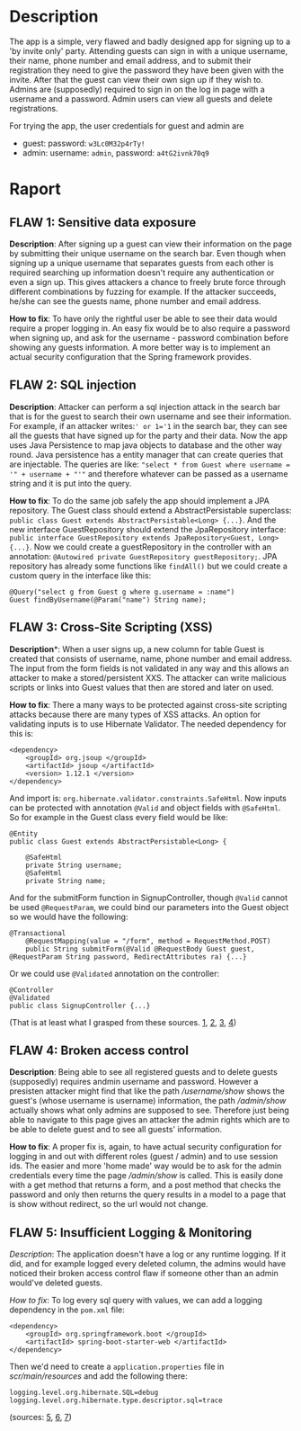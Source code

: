 # Description
The app is a simple, very flawed and badly designed app for signing up to a 'by invite only' party. Attending guests can sign in with a unique username, their name, phone number and email address, and to submit their registration they need to give the password they have been given with the invite. After that the guest can view their own sign up if they wish to. Admins are (supposedly) required to sign in on the log in page with a username and a password. Admin users can view all guests and delete registrations.

For trying the app, the user credentials for guest and admin are
* guest: password: ```w3Lc0M32p4rTy!```
* admin: username: ```admin```, password: ```a4tG2ivnk70q9```

# Raport

## FLAW 1: Sensitive data exposure

**Description**: After signing up a guest can view their information on the page by submitting their unique username on the search bar. Even though when signing up a unique username that separates guests from each other is required searching up information doesn't require any authentication or even a sign up. This gives attackers a chance to freely brute force through different combinations by fuzzing for example. If the attacker succeeds, he/she can see the guests name, phone number and email address.

**How to fix**: To have only the rightful user be able to see their data would require a proper logging in. An easy fix would be to also require a password when signing up, and ask for the username - password combination before showing any guests information. A more better way is to implement an actual security configuration that the Spring framework provides.


## FLAW 2: SQL injection

**Description**: Attacker can perform a sql injection attack in the search bar that is for the guest to search their own username and see their information. For example, if an attacker writes:```' or 1='1``` in the search bar, they can see all the guests that have signed up for the party and their data. Now the app uses Java Persistence to map java objects to database and the other way round. Java persistence has a entity manager that can create queries that are injectable. The queries are like: ```"select * from Guest where username = '" + username + "'"``` and therefore whatever can be passed as a username string and it is put into the query.

**How to fix**: To do the same job safely the app should implement a JPA repository. The Guest class should extend a AbstractPersistable superclass: ```public class Guest extends AbstractPersistable<Long> {...}```. And the new interface GuestRepository should extend the JpaRepository interface: ```public interface GuestRepository extends JpaRepository<Guest, Long> {...}```. Now we could create a guestRepository in the controller with an annotation: ```@Autowired private GuestRepository guestRepository;```. JPA repository has already some functions like ```findAll()``` but we could create a custom query in the interface like this: 
```
@Query("select g from Guest g where g.username = :name") 
Guest findByUsername(@Param("name") String name);
```


## FLAW 3: Cross-Site Scripting (XSS)

**Description***: When a user signs up, a new column for table Guest is created that consists of username, name, phone number and email address. The input from the form fields is not validated in any way and this allows an attacker to make a stored/persistent XXS. The attacker can write malicious scripts or links into Guest values that then are stored and later on used.

**How to fix**: There a many ways to be protected against cross-site scripting attacks because there are many types of XSS attacks. An option for validating inputs is to use Hibernate Validator. The needed dependency for this is:  
```
<dependency>
    <groupId> org.jsoup </groupId>
    <artifactId> jsoup </artifactId>
    <version> 1.12.1 </version>
</dependency>
```  
And import is: ```org.hibernate.validator.constraints.SafeHtml```. Now inputs can be protected with annotation ```@Valid``` and object fields with ```@SafeHtml```. So for example in the Guest class every field would be like:  
```
@Entity
public class Guest extends AbstractPersistable<Long> {

    @SafeHtml
    private String username;
    @SafeHtml
    private String name;
```  
And for the submitForm function in SignupController, though ```@Valid``` cannot be used ```@RequestParam```, we could bind our parameters into the Guest object so we would have the following:  
```
@Transactional
    @RequestMapping(value = "/form", method = RequestMethod.POST) 
    public String submitForm(@Valid @RequestBody Guest guest, @RequestParam String password, RedirectAttributes ra) {...}
```  
Or we could use ```@Validated``` annotation on the controller:  
```
@Controller
@Validated
public class SignupController {...}  
```
(That is at least what I grasped from these sources.
[1](https://sadique.io/blog/2015/12/05/validating-requestparams-and-pathvariables-in-spring-mvc/), 
[2](https://stackoverflow.com/questions/6203740/spring-web-mvc-validate-individual-request-params), 
[3](https://mvnrepository.com/artifact/org.jsoup/jsoup), 
[4](https://stackoverflow.com/questions/2147958/how-do-i-prevent-people-from-doing-xss-in-spring-mvc))


## FLAW 4: Broken access control

**Description**: Being able to see all registered guests and to delete guests (supposedly) requires andmin username and password. However a presisten attacker might find that like the path */username/show* shows the guest's (whose username is username) information, the path */admin/show* actually shows what only admins are supposed to see. Therefore just being able to navigate to this page gives an attacker the admin rights which are to be able to delete guest and to see all guests' information.

**How to fix**: A proper fix is, again, to have actual security configuration for logging in and out with different roles (guest / admin) and to use session ids. The easier and more 'home made' way would be to ask for the admin credentials every time the page */admin/show* is called. This is easily done with a get method that returns a form, and a post method that checks the password and only then returns the query results in a model to a page that is show without redirect, so the url would not change.


## FLAW 5: Insufficient Logging & Monitoring

*Description*: The application doesn't have a log or any runtime logging. If it did, and for example logged every deleted column, the admins would have noticed their broken access control flaw if someone other than an admin would've deleted guests.

*How to fix*: To log every sql query with values, we can add a logging dependency in the ```pom.xml``` file:  
```
<dependency>
    <groupId> org.springframework.boot </groupId>
    <artifactId> spring-boot-starter-web </artifactId>
</dependency>
```  
Then we'd need to create a ```application.properties``` file in *scr/main/resources* and add the following there:  
```
logging.level.org.hibernate.SQL=debug
logging.level.org.hibernate.type.descriptor.sql=trace
```  
(sources:
[5](https://docs.spring.io/spring-boot/docs/1.5.21.RELEASE/reference/html/howto-logging.html),
[6](https://springframework.guru/hibernate-show-sql/),
[7](https://stackoverflow.com/questions/30118683/how-to-log-sql-statements-in-spring-boot))
